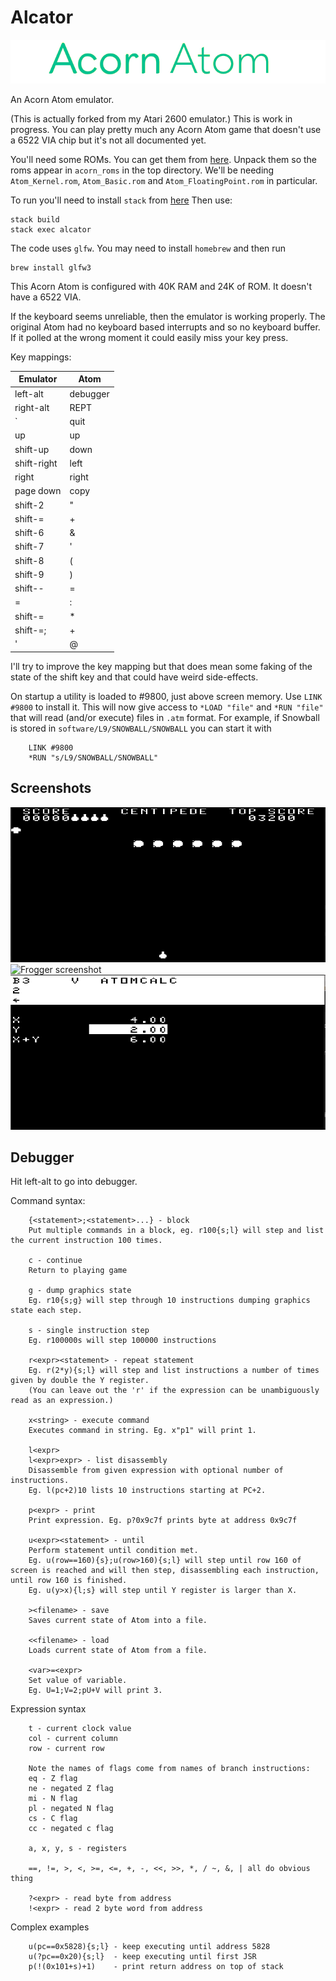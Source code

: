 # Alcator

![Acorn Atom](docs/acorn_atom.png?raw=true "Acorn Atom")

An Acorn Atom emulator.

(This is actually forked from my Atari 2600 emulator.)
This is work in progress. You can play pretty much any Acorn Atom game that doesn't use a 6522 VIA chip but it's not all documented yet.

You'll need some ROMs.
You can get them from [here](http://www.acornatom.nl/atom_handleidingen/aw123/acorn_roms.htm).
Unpack them so the roms appear in `acorn_roms` in the top directory.
We'll be needing `Atom_Kernel.rom`, `Atom_Basic.rom` and `Atom_FloatingPoint.rom` in particular.

To run you'll need to install `stack` from [here](.)
Then use:

    stack build
    stack exec alcator

The code uses `glfw`. You may need to install `homebrew` and then run

    brew install glfw3

This Acorn Atom is configured with 40K RAM and 24K of ROM.
It doesn't have a 6522 VIA.

If the keyboard seems unreliable, then the emulator is working properly.
The original Atom had no keyboard based interrupts and so no keyboard buffer.
If it polled at the wrong moment it could easily miss your key press.

Key mappings:

| Emulator   | Atom           |
|------------|----------------|
| left-alt   | debugger       |
| right-alt  | REPT           |
| \`         | quit           |
| up         | up             |
| shift-up   | down           |
| shift-right| left           |
| right      | right          |
| page down  | copy           |
| shift-2    | "              |
| shift-=    | +              |
| shift-6    | &              |
| shift-7    | '              |
| shift-8    | (              |
| shift-9    | )              |
| shift--    | =              |
| =          | :              |
| shift-=    | *              |
| shift-=;   | +              |
| '          | @              |

I'll try to improve the key mapping but that does mean some faking of the state of
the shift key and that could have weird side-effects.

On startup a utility is loaded to #9800, just above screen memory. Use `LINK #9800` to install it. This will now give access to `*LOAD "file"` and `*RUN "file"` that will read (and/or execute) files in `.atm` format.
For example, if Snowball is stored in `software/L9/SNOWBALL/SNOWBALL` you can start it with
```
    LINK #9800
    *RUN "s/L9/SNOWBALL/SNOWBALL"
```

Screenshots
-----------
![Centipede screenshot](docs/centipede.gif?raw=true "Centipede screenshot")
![Frogger screenshot](docs/frogger.gif?raw=true "Frogger screenshot")
![Atomcalc screenshot](docs/atomcalc.gif?raw=true "Atomcalc screenshot")

Debugger
--------
Hit left-alt to go into debugger.

Command syntax:
```
    {<statement>;<statement>...} - block
    Put multiple commands in a block, eg. r100{s;l} will step and list the current instruction 100 times.

    c - continue
    Return to playing game

    g - dump graphics state
    Eg. r10{s;g} will step through 10 instructions dumping graphics state each step.

    s - single instruction step
    Eg. r100000s will step 100000 instructions

    r<expr><statement> - repeat statement
    Eg. r(2*y){s;l} will step and list instructions a number of times given by double the Y register.
    (You can leave out the 'r' if the expression can be unambiguously read as an expression.)

    x<string> - execute command
    Executes command in string. Eg. x"p1" will print 1.

    l<expr>
    l<expr>expr> - list disassembly
    Disassemble from given expression with optional number of instructions.
    Eg. l(pc+2)10 lists 10 instructions starting at PC+2.

    p<expr> - print
    Print expression. Eg. p?0x9c7f prints byte at address 0x9c7f

    u<expr><statement> - until
    Perform statement until condition met.
    Eg. u(row==160){s};u(row>160){s;l} will step until row 160 of screen is reached and will then step, disassembling each instruction, until row 160 is finished.
    Eg. u(y>x){l;s} will step until Y register is larger than X.

    ><filename> - save
    Saves current state of Atom into a file.

    <<filename> - load
    Loads current state of Atom from a file.

    <var>=<expr>
    Set value of variable.
    Eg. U=1;V=2;pU+V will print 3.
```

Expression syntax
```
    t - current clock value
    col - current column
    row - current row

    Note the names of flags come from names of branch instructions:
    eq - Z flag
    ne - negated Z flag
    mi - N flag
    pl - negated N flag
    cs - C flag
    cc - negated c flag

    a, x, y, s - registers

    ==, !=, >, <, >=, <=, +, -, <<, >>, *, / ~, &, | all do obvious thing

    ?<expr> - read byte from address
    !<expr> - read 2 byte word from address
```

Complex examples
```
    u(pc==0x5828){s;l} - keep executing until address 5828
    u(?pc==0x20){s;l}  - keep executing until first JSR
    p(!(0x101+s)+1)    - print return address on top of stack
```

